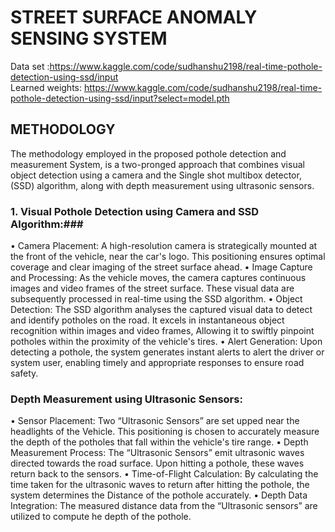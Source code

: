 # STREET SURFACE ANOMALY SENSING SYSTEM #

Data set :https://www.kaggle.com/code/sudhanshu2198/real-time-pothole-detection-using-ssd/input                                              
Learned weights: https://www.kaggle.com/code/sudhanshu2198/real-time-pothole-detection-using-ssd/input?select=model.pth 


## METHODOLOGY ##
The methodology employed in the proposed pothole detection and measurement System, is a two-pronged approach that 
combines visual object detection using a camera and the Single shot multibox detector, (SSD) algorithm, along with depth 
measurement using ultrasonic sensors.

### 1. Visual Pothole Detection using Camera and SSD Algorithm:###
• Camera Placement: A high-resolution camera is strategically mounted at the front of the vehicle, near the car's 
logo. This positioning ensures optimal coverage and clear imaging of the street surface ahead.
• Image Capture and Processing: As the vehicle moves, the camera captures continuous images and video 
frames of the street surface. These visual data are subsequently processed in real-time using the SSD algorithm.
• Object Detection: The SSD algorithm analyses the captured visual data to detect and identify potholes on the 
road. It excels in instantaneous object recognition within images and video frames, Allowing it to swiftly 
pinpoint potholes within the proximity of the vehicle's tires.
• Alert Generation: Upon detecting a pothole, the system generates instant alerts to alert the driver or system 
user, enabling timely and appropriate responses to ensure road safety.

### Depth Measurement using Ultrasonic Sensors: ###
• Sensor Placement: Two “Ultrasonic Sensors” are set upped near the headlights of the Vehicle. This positioning 
is chosen to accurately measure the depth of the potholes that fall within the vehicle's tire range.
• Depth Measurement Process: The “Ultrasonic Sensors” emit ultrasonic waves directed towards the road 
surface. Upon hitting a pothole, these waves return back to the sensors.
• Time-of-Flight Calculation: By calculating the time taken for the ultrasonic waves to return after hitting the 
pothole, the system determines the Distance of the pothole accurately.
• Depth Data Integration: The measured distance data from the “Ultrasonic sensors” are utilized to compute he 
depth of the pothole.



